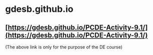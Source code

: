 # gdesb.github.io

## [https://gdesb.github.io/PCDE-Activity-9.1/](https://gdesb.github.io/PCDE-Activity-9.1/)
(The above link is only for the purpose of the DE course)
